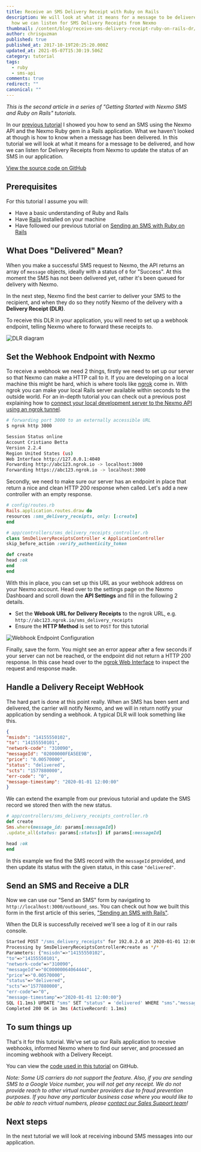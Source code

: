 ```yaml
---
title: Receive an SMS Delivery Receipt with Ruby on Rails
description: We will look at what it means for a message to be delivered, and
  how we can listen for SMS Delivery Receipts from Nexmo
thumbnail: /content/blog/receive-sms-delivery-receipt-ruby-on-rails-dr/sms-delivery-ruby.png
author: chrisguzman
published: true
published_at: 2017-10-19T20:25:20.000Z
updated_at: 2021-05-07T15:30:19.506Z
category: tutorial
tags:
  - ruby
  - sms-api
comments: true
redirect: ""
canonical: ""
---
```

*This is the second article in a series of "Getting Started with Nexmo SMS and Ruby on Rails" tutorials.*

In our [previous tutorial](https://www.nexmo.com/blog/2017/10/16/send-sms-ruby-on-rails-dr/) I showed you how to send an SMS using the Nexmo API and the Nexmo Ruby gem in a Rails application. What we haven't looked at though is how to know when a message has been delivered. In this tutorial we will look at what it means for a message to be delivered, and how we can listen for Delivery Receipts from Nexmo to update the status of an SMS in our application.

[View the source code on GitHub](https://github.com/Nexmo/nexmo-rails-quickstart/blob/master/app/controllers/sms_delivery_receipts_controller.rb)

## Prerequisites

For this tutorial I assume you will:

* Have a basic understanding of Ruby and Rails
* Have [Rails](http://rubyonrails.org/) installed on your machine
* Have followed our previous tutorial on [Sending an SMS with Ruby on Rails](https://www.nexmo.com/blog/2017/10/16/send-sms-ruby-on-rails-dr/)

<sign-up></sign-up>

## What Does "Delivered" Mean?

When you make a successful SMS request to Nexmo, the API returns an array of `message` objects, ideally with a status of `0` for "Success". At this moment the SMS has not been delivered yet, rather it's been queued for delivery with Nexmo.

In the next step, Nexmo find the best carrier to deliver your SMS to the recipient, and when they do so they notify Nexmo of the delivery with a **Delivery Receipt (DLR)**.

To receive this DLR in your application, you will need to set up a webhook endpoint, telling Nexmo where to forward these receipts to.

![DLR diagram](/content/blog/receive-an-sms-delivery-receipt-with-ruby-on-rails/diagram-dlr.png "DLR diagram")

## Set the Webhook Endpoint with Nexmo

To receive a webhook we need 2 things, firstly we need to set up our server so that Nexmo can make a HTTP call to it. If you are developing on a local machine this might be hard, which is where tools like [ngrok](http://ngrok.io) come in. With ngrok you can make your local Rails server available within seconds to the outside world. For an in-depth tutorial you can check out a previous post explaining how to [connect your local development server to the Nexmo API using an ngrok tunnel](https://www.nexmo.com/blog/2017/07/04/local-development-nexmo-ngrok-tunnel-dr/).

```sh
# forwarding port 3000 to an externally accessible URL
$ ngrok http 3000

Session Status online
Account Cristiano Betta
Version 2.2.4
Region United States (us)
Web Interface http://127.0.0.1:4040
Forwarding http://abc123.ngrok.io -> localhost:3000
Forwarding https://abc123.ngrok.io -> localhost:3000
```

Secondly, we need to make sure our server has an endpoint in place that return a nice and clean HTTP 200 response when called. Let's add a new controller with an empty response.

```ruby
# config/routes.rb
Rails.application.routes.draw do
resources :sms_delivery_receipts, only: [:create]
end

# app/controllers/sms_delivery_receipts_controller.rb
class SmsDeliveryReceiptsController < ApplicationController
skip_before_action :verify_authenticity_token

def create
head :ok
end
end
```

With this in place, you can set up this URL as your webhook address on your Nexmo account. Head over to the settings page on the Nexmo Dashboard and scroll down the **API Settings** and fill in the following 2 details.

* Set the **Webook URL for Delivery Receipts** to the ngrok URL, e.g. `http://abc123.ngrok.io/sms_delivery_receipts`
* Ensure the **HTTP Method** is set to `POST` for this tutorial

![Webhook Endpoint Configuration](/content/blog/receive-an-sms-delivery-receipt-with-ruby-on-rails/endpoint-1-.png "Webhook Endpoint Configuration")

Finally, save the form. You might see an error appear after a few seconds if your server can not be reached, or the endpoint did not return a HTTP 200 response. In this case head over to the [ngrok Web Interface](http://127.0.0.1:4040) to inspect the request and response made.

## Handle a Delivery Receipt WebHook

The hard part is done at this point really. When an SMS has been sent and delivered, the carrier will notify Nexmo, and we will in return notify your application by sending a webhook. A typical DLR will look something like this.

```json
{
"msisdn": "14155550102",
"to": "14155550101",
"network-code": "310090",
"messageId": "02000000FEA5EE9B",
"price": "0.00570000",
"status": "delivered",
"scts": "1577880000",
"err-code": "0",
"message-timestamp": "2020-01-01 12:00:00"
}
```

We can extend the example from our previous tutorial and update the SMS record we stored then with the new status.

```ruby
# app/controllers/sms_delivery_receipts_controller.rb
def create
Sms.where(message_id: params[:messageId])
.update_all(status: params[:status]) if params[:messageId]

head :ok
end
```

In this example we find the SMS record with the `messageId` provided, and then update its status with the given status, in this case `"delivered"`.

## Send an SMS and Receive a DLR

Now we can use our "Send an SMS" form by navigating to `http://localhost:3000/outbound_sms`. You can check out how we built this form in the first article of this series, ["Sending an SMS with Rails"](https://www.nexmo.com/blog/2017/10/16/send-sms-ruby-on-rails-dr/).

When the DLR is successfully received we'll see a log of it in our rails console.

```bash
Started POST "/sms_delivery_receipts" for 192.0.2.0 at 2020-01-01 12:00:00 -0500
Processing by SmsDeliveryReceiptsController#create as */*
Parameters: {"msisdn"=>"14155550102",
"to"=>"14155550101",
"network-code"=>"310090",
"messageId"=>"0C00000064064444",
"price"=>"0.00570000",
"status"=>"delivered",
"scts"=>"1577880000",
"err-code"=>"0",
"message-timestamp"=>"2020-01-01 12:00:00"}
SQL (1.1ms) UPDATE "sms" SET "status" = 'delivered' WHERE "sms"."message_id" = ? [["message_id", "0C00000064064444"]]
Completed 200 OK in 3ms (ActiveRecord: 1.1ms)
```

## To sum things up

That's it for this tutorial. We've set up our Rails application to receive webhooks, informed Nexmo where to find our server, and processed an incoming webhook with a Delivery Receipt.

You can view the [code used in this tutorial](https://github.com/Nexmo/nexmo-rails-quickstart/blob/master/app/controllers/sms_delivery_receipts_controller.rb) on GitHub.

*Note: Some US carriers do not support the feature. Also, if you are sending SMS to a Google Voice number, you will not get any receipt. We do not provide reach to other virtual number providers due to fraud prevention purposes. If you have any particular business case where you would like to be able to reach virtual numbers, please [contact our Sales Support team](https://www.nexmo.com/contact-sales)!*

## Next steps

In the next tutorial we will look at receiving inbound SMS messages into our application.